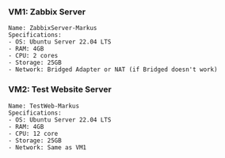 ### VM1: Zabbix Server
```plaintext
Name: ZabbixServer-Markus
Specifications:
- OS: Ubuntu Server 22.04 LTS
- RAM: 4GB
- CPU: 2 cores
- Storage: 25GB
- Network: Bridged Adapter or NAT (if Bridged doesn't work)
```

### VM2: Test Website Server
```plaintext
Name: TestWeb-Markus
Specifications:
- OS: Ubuntu Server 22.04 LTS
- RAM: 4GB
- CPU: 12 core
- Storage: 25GB
- Network: Same as VM1
```
